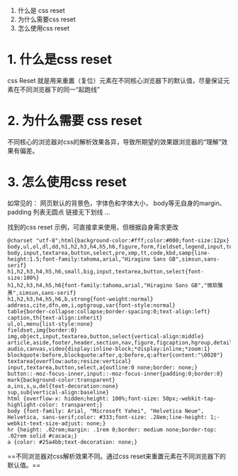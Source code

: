 ﻿1. 什么是 css reset
2. 为什么需要css reset 
3. 怎么使用css reset

# 1. 什么是css reset 
css Reset 就是用来重置（复位）元素在不同核心浏览器下的默认值，尽量保证元素在不同浏览器下的同一“起跑线”

# 2. 为什么需要 css reset
不同核心的浏览器对css的解析效果各异，导致所期望的效果跟浏览器的“理解”效果有偏差。
# 3. 怎么使用css reset
如常见的：  网页默认的背景色，字体色和字体大小，
					body等无自身的margin、padding
					列表无圆点
					链接无下划线
					...
					
找到的css reset 示例，可直接拿来使用，但根据自身需求更改
```
@charset "utf-8";html{background-color:#fff;color:#000;font-size:12px}
body,ul,ol,dl,dd,h1,h2,h3,h4,h5,h6,figure,form,fieldset,legend,input,textarea,button,p,blockquote,th,td,pre,xmp{margin:0;padding:0}
body,input,textarea,button,select,pre,xmp,tt,code,kbd,samp{line-height:1.5;font-family:tahoma,arial,"Hiragino Sans GB",simsun,sans-serif}
h1,h2,h3,h4,h5,h6,small,big,input,textarea,button,select{font-size:100%}
h1,h2,h3,h4,h5,h6{font-family:tahoma,arial,"Hiragino Sans GB","微软雅黑",simsun,sans-serif}
h1,h2,h3,h4,h5,h6,b,strong{font-weight:normal}
address,cite,dfn,em,i,optgroup,var{font-style:normal}
table{border-collapse:collapse;border-spacing:0;text-align:left}
caption,th{text-align:inherit}
ul,ol,menu{list-style:none}
fieldset,img{border:0}
img,object,input,textarea,button,select{vertical-align:middle}
article,aside,footer,header,section,nav,figure,figcaption,hgroup,details,menu{display:block}
audio,canvas,video{display:inline-block;*display:inline;*zoom:1}
blockquote:before,blockquote:after,q:before,q:after{content:"\0020"}
textarea{overflow:auto;resize:vertical}
input,textarea,button,select,a{outline:0 none;border: none;}
button::-moz-focus-inner,input::-moz-focus-inner{padding:0;border:0}
mark{background-color:transparent}
a,ins,s,u,del{text-decoration:none}
sup,sub{vertical-align:baseline}
html {overflow-x: hidden;height: 100%;font-size: 50px;-webkit-tap-highlight-color: transparent;}
body {font-family: Arial, "Microsoft Yahei", "Helvetica Neue", Helvetica, sans-serif;color: #333;font-size: .28em;line-height: 1;-webkit-text-size-adjust: none;}
hr {height: .02rem;margin: .1rem 0;border: medium none;border-top: .02rem solid #cacaca;}
a {color: #25a4bb;text-decoration: none;}
```


==不同浏览器对css解析效果不同。通过css reset来重置元素在不同浏览器下的默认值。==

